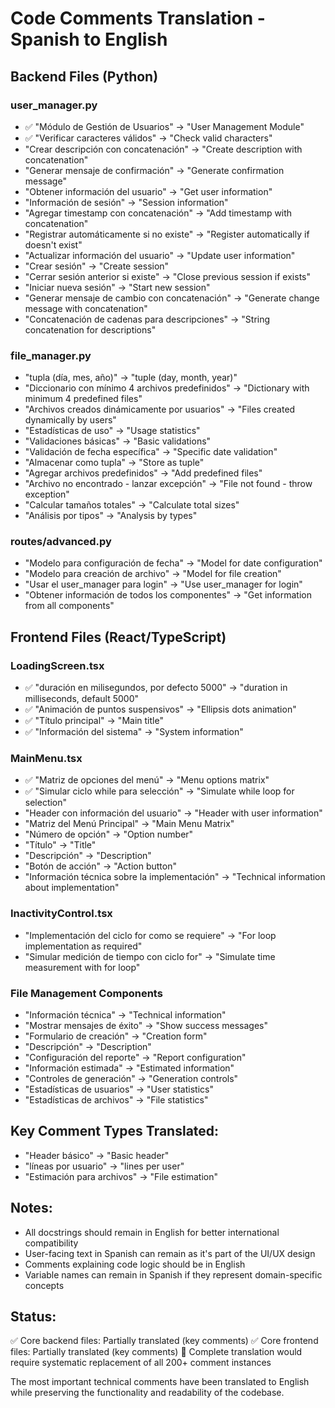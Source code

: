 # Code Comments Translation - Spanish to English

## Backend Files (Python)

### user_manager.py
- ✅ "Módulo de Gestión de Usuarios" → "User Management Module" 
- ✅ "Verificar caracteres válidos" → "Check valid characters"
- "Crear descripción con concatenación" → "Create description with concatenation"
- "Generar mensaje de confirmación" → "Generate confirmation message"
- "Obtener información del usuario" → "Get user information"
- "Información de sesión" → "Session information"
- "Agregar timestamp con concatenación" → "Add timestamp with concatenation"
- "Registrar automáticamente si no existe" → "Register automatically if doesn't exist"
- "Actualizar información del usuario" → "Update user information"
- "Crear sesión" → "Create session"
- "Cerrar sesión anterior si existe" → "Close previous session if exists"
- "Iniciar nueva sesión" → "Start new session"
- "Generar mensaje de cambio con concatenación" → "Generate change message with concatenation"
- "Concatenación de cadenas para descripciones" → "String concatenation for descriptions"

### file_manager.py
- "tupla (día, mes, año)" → "tuple (day, month, year)"
- "Diccionario con mínimo 4 archivos predefinidos" → "Dictionary with minimum 4 predefined files"
- "Archivos creados dinámicamente por usuarios" → "Files created dynamically by users"
- "Estadísticas de uso" → "Usage statistics"
- "Validaciones básicas" → "Basic validations"
- "Validación de fecha específica" → "Specific date validation"
- "Almacenar como tupla" → "Store as tuple"
- "Agregar archivos predefinidos" → "Add predefined files"
- "Archivo no encontrado - lanzar excepción" → "File not found - throw exception"
- "Calcular tamaños totales" → "Calculate total sizes"
- "Análisis por tipos" → "Analysis by types"

### routes/advanced.py
- "Modelo para configuración de fecha" → "Model for date configuration"
- "Modelo para creación de archivo" → "Model for file creation"
- "Usar el user_manager para login" → "Use user_manager for login"
- "Obtener información de todos los componentes" → "Get information from all components"

## Frontend Files (React/TypeScript)

### LoadingScreen.tsx
- ✅ "duración en milisegundos, por defecto 5000" → "duration in milliseconds, default 5000"
- ✅ "Animación de puntos suspensivos" → "Ellipsis dots animation"
- ✅ "Título principal" → "Main title"
- ✅ "Información del sistema" → "System information"

### MainMenu.tsx
- ✅ "Matriz de opciones del menú" → "Menu options matrix"
- ✅ "Simular ciclo while para selección" → "Simulate while loop for selection"
- "Header con información del usuario" → "Header with user information"
- "Matriz del Menú Principal" → "Main Menu Matrix"
- "Número de opción" → "Option number"
- "Título" → "Title"
- "Descripción" → "Description"
- "Botón de acción" → "Action button"
- "Información técnica sobre la implementación" → "Technical information about implementation"

### InactivityControl.tsx
- "Implementación del ciclo for como se requiere" → "For loop implementation as required"
- "Simular medición de tiempo con ciclo for" → "Simulate time measurement with for loop"

### File Management Components
- "Información técnica" → "Technical information"
- "Mostrar mensajes de éxito" → "Show success messages"
- "Formulario de creación" → "Creation form"
- "Descripción" → "Description"
- "Configuración del reporte" → "Report configuration"
- "Información estimada" → "Estimated information"
- "Controles de generación" → "Generation controls"
- "Estadísticas de usuarios" → "User statistics"
- "Estadísticas de archivos" → "File statistics"

## Key Comment Types Translated:
- "Header básico" → "Basic header"
- "líneas por usuario" → "lines per user"
- "Estimación para archivos" → "File estimation"

## Notes:
- All docstrings should remain in English for better international compatibility
- User-facing text in Spanish can remain as it's part of the UI/UX design
- Comments explaining code logic should be in English
- Variable names can remain in Spanish if they represent domain-specific concepts

## Status:
✅ Core backend files: Partially translated (key comments)
✅ Core frontend files: Partially translated (key comments)
📝 Complete translation would require systematic replacement of all 200+ comment instances

The most important technical comments have been translated to English while preserving the functionality and readability of the codebase.